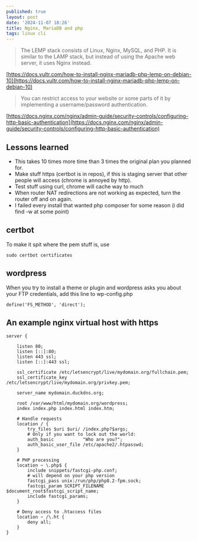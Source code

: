 ```yaml
---
published: true
layout: post
date: '2024-11-07 18:26'
title: Nginx, MariaDB and php
tags: linux cli 
---
```

> The LEMP stack consists of Linux, Nginx, MySQL, and PHP. It is similar to the LAMP stack, but instead of using the Apache web server, it uses Nginx instead.

[https://docs.vultr.com/how-to-install-nginx-mariadb-php-lemp-on-debian-10](https://docs.vultr.com/how-to-install-nginx-mariadb-php-lemp-on-debian-10)

> You can restrict access to your website or some parts of it by implementing a username/password authentication.

[https://docs.nginx.com/nginx/admin-guide/security-controls/configuring-http-basic-authentication](https://docs.nginx.com/nginx/admin-guide/security-controls/configuring-http-basic-authentication)

## Lessons learned

 - This takes 10 times more time than 3 times the original plan you planned for.
 - Make stuff https (certbot is in repos), if this is staging server that other people will access (chrome is annoyed by http).
 - Test stuff using curl, chrome will cache way to much
 - When router NAT redirections are not working as expected, turn the router off and on again.
 - I failed every install that wanted php composer for some reason (i did find -w at some point)

## certbot

To make it spit where the pem stuff is, use

    sudo certbot certificates

## wordpress

When you try to install a theme or plugin and wordpress asks you about your FTP credentials, add this line to wp-config.php

    define('FS_METHOD', 'direct');

## An example nginx virtual host with https
    
    server {

        listen 80;
        listen [::]:80;
        listen 443 ssl;
        listen [::]:443 ssl;

        ssl_certificate /etc/letsencrypt/live/mydomain.org/fullchain.pem;
        ssl_certificate_key /etc/letsencrypt/live/mydomain.org/privkey.pem;

        server_name mydomain.duckdns.org;

        root /var/www/html/mydomain.org/wordpress;
        index index.php index.html index.htm;

        # Handle requests
        location / {
            try_files $uri $uri/ /index.php?$args;
            # Only if you want to lock out the world:
            auth_basic           "Who are you?";
            auth_basic_user_file /etc/apache2/.htpasswd;
        }

        # PHP processing
        location ~ \.php$ {
            include snippets/fastcgi-php.conf;
            # will depend on your php version
            fastcgi_pass unix:/run/php/php8.2-fpm.sock;
            fastcgi_param SCRIPT_FILENAME $document_root$fastcgi_script_name;
            include fastcgi_params;
        }

        # Deny access to .htaccess files
        location ~ /\.ht {
            deny all;
        }
    }
